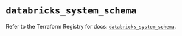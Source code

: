 # `databricks_system_schema`

Refer to the Terraform Registry for docs: [`databricks_system_schema`](https://registry.terraform.io/providers/databricks/databricks/1.48.1/docs/resources/system_schema).
